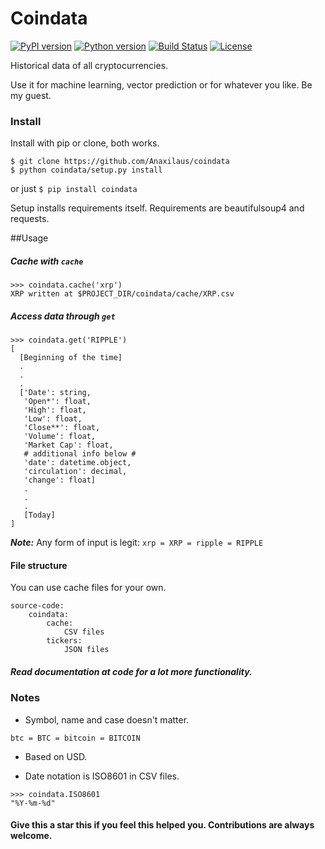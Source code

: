 # Coindata
[![PyPI version](https://badge.fury.io/py/coindata.svg)](https://badge.fury.io/py/coindata)
[![Python version](https://img.shields.io/badge/Python-3.5|3.6|3.7-blue.svg)](https://github.com/Anaxilaus/coindata/blob/master/.travis.yml)
[![Build Status](https://travis-ci.org/Anaxilaus/coindata.svg?branch=master)](https://travis-ci.org/Anaxilaus/coindata)
[![License](https://img.shields.io/badge/license-MIT-green.svg)](https://github.com/Anaxilaus/coindata/blob/master/LICENSE)

Historical data of all cryptocurrencies.

Use it for machine learning, vector prediction or for whatever you like. Be my guest.

### Install

Install with pip or clone, both works.

```
$ git clone https://github.com/Anaxilaus/coindata
$ python coindata/setup.py install
```
or just  ```$ pip install coindata```

Setup installs requirements itself. Requirements are beautifulsoup4 and requests. 

##Usage
##### Cache with `cache`

```
>>> coindata.cache('xrp')
XRP written at $PROJECT_DIR/coindata/cache/XRP.csv
```

##### Access data through `get`

```
>>> coindata.get('RIPPLE')
[ 
  [Beginning of the time]
  .
  .
  . 
  ['Date': string,
   'Open*': float,
   'High': float,
   'Low': float,
   'Close**': float,
   'Volume': float,
   'Market Cap': float,
   # additional info below #
   'date': datetime.object,
   'circulation': decimal,
   'change': float]
   . 
   .
   .
   [Today]
]
```

***Note:*** Any form of input is legit: ```xrp = XRP = ripple = RIPPLE```

#### File structure

You can use cache files for your own.

```
source-code:
    coindata:
        cache:
            CSV files
        tickers:
            JSON files
```

##### Read documentation at code for a lot more functionality.

### Notes
- Symbol, name and case doesn't matter.

```
btc = BTC = bitcoin = BITCOIN
```

- Based on USD.

- Date notation is ISO8601 in CSV files.

```
>>> coindata.ISO8601
"%Y-%m-%d"
```

#### Give this a star this if you feel this helped you. Contributions are always welcome.
